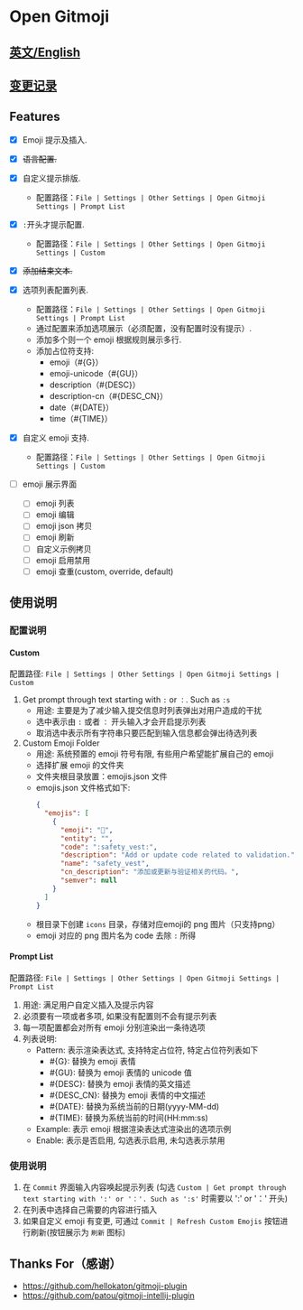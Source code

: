 # Open Gitmoji

## [英文/English](docs/README_EN.md)

## [变更记录](docs/CHANGELOG.md)

## Features

- [x] Emoji 提示及插入.
- [x] ~~语言配置.~~
- [x] 自定义提示排版.
    - 配置路径：`File | Settings | Other Settings | Open Gitmoji Settings | Prompt List`
- [x] `:`开头才提示配置.
    - 配置路径：`File | Settings | Other Settings | Open Gitmoji Settings | Custom`
- [x] ~~添加结束文本.~~
- [X] 选项列表配置列表.
    - 配置路径：`File | Settings | Other Settings | Open Gitmoji Settings | Prompt List`
    - 通过配置来添加选项展示（必须配置，没有配置时没有提示）.
    - 添加多个则一个 emoji 根据规则展示多行.
    - 添加占位符支持:
        - emoji（#{G}）
        - emoji-unicode（#{GU}）
        - description（#{DESC}）
        - description-cn（#{DESC_CN}）
        - date（#{DATE}）
        - time（#{TIME}）
- [X] 自定义 emoji 支持.
    - 配置路径：`File | Settings | Other Settings | Open Gitmoji Settings | Custom`

- [ ] emoji 展示界面
  - [ ] emoji 列表
  - [ ] emoji 编辑
  - [ ] emoji json 拷贝
  - [ ] emoji 刷新
  - [ ] 自定义示例拷贝
  - [ ] emoji 启用禁用
  - [ ] emoji 查重(custom, override, default)

## 使用说明

### 配置说明

#### Custom

配置路径: `File | Settings | Other Settings | Open Gitmoji Settings | Custom`

1. Get prompt through text starting with `:` or `：`. Such as `:s`
    - 用途: 主要是为了减少输入提交信息时列表弹出对用户造成的干扰
    - 选中表示由 `:` 或者 `：` 开头输入才会开启提示列表
    - 取消选中表示所有字符串只要匹配到输入信息都会弹出待选列表
2. Custom Emoji Folder
    - 用途: 系统预置的 emoji 符号有限, 有些用户希望能扩展自己的 emoji
    - 选择扩展 emoji 的文件夹
    - 文件夹根目录放置：emojis.json 文件
    - emojis.json 文件格式如下:
      ```json
      {
        "emojis": [
          {
            "emoji": "🦺",
            "entity": "",
            "code": ":safety_vest:",
            "description": "Add or update code related to validation.",
            "name": "safety_vest",
            "cn_description": "添加或更新与验证相关的代码。",
            "semver": null
          }
        ]
      }
      ```
    - 根目录下创建 `icons` 目录，存储对应emoji的 png 图片（只支持png）
    - emoji 对应的 png 图片名为 code 去除 `:` 所得

#### Prompt List

配置路径: `File | Settings | Other Settings | Open Gitmoji Settings | Prompt List`

1. 用途: 满足用户自定义插入及提示内容
2. 必须要有一项或者多项, 如果没有配置则不会有提示列表
3. 每一项配置都会对所有 emoji 分别渲染出一条待选项
4. 列表说明:
    - Pattern: 表示渲染表达式, 支持特定占位符, 特定占位符列表如下
        - #{G}: 替换为 emoji 表情
        - #{GU}: 替换为 emoji 表情的 unicode 值
        - #{DESC}: 替换为 emoji 表情的英文描述
        - #{DESC_CN}: 替换为 emoji 表情的中文描述
        - #{DATE}: 替换为系统当前的日期(yyyy-MM-dd)
        - #{TIME}: 替换为系统当前的时间(HH:mm:ss)
    - Example: 表示 emoji 根据渲染表达式渲染出的选项示例
    - Enable: 表示是否启用, 勾选表示启用, 未勾选表示禁用

### 使用说明

1. 在 `Commit` 界面输入内容唤起提示列表 (勾选 `Custom | Get prompt through text starting with ':' or '：'. Such as ':s'`
   时需要以 ':' or '：' 开头)
2. 在列表中选择自己需要的内容进行插入
3. 如果自定义 emoji 有变更, 可通过 `Commit | Refresh Custom Emojis` 按钮进行刷新(按钮展示为 `刷新` 图标)

## Thanks For（感谢）

- https://github.com/hellokaton/gitmoji-plugin
- https://github.com/patou/gitmoji-intellij-plugin